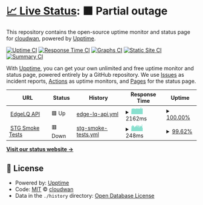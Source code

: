 # [📈 Live Status](https://status.edgelq.com): <!--live status--> **🟧 Partial outage**

This repository contains the open-source uptime monitor and status page for [cloudwan](https://status.edgelq.com), powered by [Upptime](https://github.com/upptime/upptime).

[![Uptime CI](https://github.com/cloudwan/edgelq-statuspage/workflows/Uptime%20CI/badge.svg)](https://github.com/cloudwan/edgelq-statuspage/actions?query=workflow%3A%22Uptime+CI%22)
[![Response Time CI](https://github.com/cloudwan/edgelq-statuspage/workflows/Response%20Time%20CI/badge.svg)](https://github.com/cloudwan/edgelq-statuspage/actions?query=workflow%3A%22Response+Time+CI%22)
[![Graphs CI](https://github.com/cloudwan/edgelq-statuspage/workflows/Graphs%20CI/badge.svg)](https://github.com/cloudwan/edgelq-statuspage/actions?query=workflow%3A%22Graphs+CI%22)
[![Static Site CI](https://github.com/cloudwan/edgelq-statuspage/workflows/Static%20Site%20CI/badge.svg)](https://github.com/cloudwan/edgelq-statuspage/actions?query=workflow%3A%22Static+Site+CI%22)
[![Summary CI](https://github.com/cloudwan/edgelq-statuspage/workflows/Summary%20CI/badge.svg)](https://github.com/cloudwan/edgelq-statuspage/actions?query=workflow%3A%22Summary+CI%22)

With [Upptime](https://upptime.js.org), you can get your own unlimited and free uptime monitor and status page, powered entirely by a GitHub repository. We use [Issues](https://github.com/cloudwan/edgelq-statuspage/issues) as incident reports, [Actions](https://github.com/cloudwan/edgelq-statuspage/actions) as uptime monitors, and [Pages](https://status.edgelq.com) for the status page.

<!--start: status pages-->
<!-- This summary is generated by Upptime (https://github.com/upptime/upptime) -->
<!-- Do not edit this manually, your changes will be overwritten -->
<!-- prettier-ignore -->
| URL | Status | History | Response Time | Uptime |
| --- | ------ | ------- | ------------- | ------ |
| <img alt="" src="https://icons.duckduckgo.com/ip3/healthcheck.europe-west3.unagi.dev02.nttclouds.co.ico" height="13"> [EdgeLQ API](http://healthcheck.europe-west3.unagi.dev02.nttclouds.co/edgelq_api_healthcheck) | 🟩 Up | [edge-lq-api.yml](https://github.com/cloudwan/edgelq-statuspage/commits/HEAD/history/edge-lq-api.yml) | <details><summary><img alt="Response time graph" src="./graphs/edge-lq-api/response-time-week.png" height="20"> 2162ms</summary><br><a href="https://status.edgelq.com/history/edge-lq-api"><img alt="Response time 2167" src="https://img.shields.io/endpoint?url=https%3A%2F%2Fraw.githubusercontent.com%2Fcloudwan%2Fedgelq-statuspage%2FHEAD%2Fapi%2Fedge-lq-api%2Fresponse-time.json"></a><br><a href="https://status.edgelq.com/history/edge-lq-api"><img alt="24-hour response time 2188" src="https://img.shields.io/endpoint?url=https%3A%2F%2Fraw.githubusercontent.com%2Fcloudwan%2Fedgelq-statuspage%2FHEAD%2Fapi%2Fedge-lq-api%2Fresponse-time-day.json"></a><br><a href="https://status.edgelq.com/history/edge-lq-api"><img alt="7-day response time 2162" src="https://img.shields.io/endpoint?url=https%3A%2F%2Fraw.githubusercontent.com%2Fcloudwan%2Fedgelq-statuspage%2FHEAD%2Fapi%2Fedge-lq-api%2Fresponse-time-week.json"></a><br><a href="https://status.edgelq.com/history/edge-lq-api"><img alt="30-day response time 2167" src="https://img.shields.io/endpoint?url=https%3A%2F%2Fraw.githubusercontent.com%2Fcloudwan%2Fedgelq-statuspage%2FHEAD%2Fapi%2Fedge-lq-api%2Fresponse-time-month.json"></a><br><a href="https://status.edgelq.com/history/edge-lq-api"><img alt="1-year response time 2167" src="https://img.shields.io/endpoint?url=https%3A%2F%2Fraw.githubusercontent.com%2Fcloudwan%2Fedgelq-statuspage%2FHEAD%2Fapi%2Fedge-lq-api%2Fresponse-time-year.json"></a></details> | <details><summary><a href="https://status.edgelq.com/history/edge-lq-api">100.00%</a></summary><a href="https://status.edgelq.com/history/edge-lq-api"><img alt="All-time uptime 100.00%" src="https://img.shields.io/endpoint?url=https%3A%2F%2Fraw.githubusercontent.com%2Fcloudwan%2Fedgelq-statuspage%2FHEAD%2Fapi%2Fedge-lq-api%2Fuptime.json"></a><br><a href="https://status.edgelq.com/history/edge-lq-api"><img alt="24-hour uptime 100.00%" src="https://img.shields.io/endpoint?url=https%3A%2F%2Fraw.githubusercontent.com%2Fcloudwan%2Fedgelq-statuspage%2FHEAD%2Fapi%2Fedge-lq-api%2Fuptime-day.json"></a><br><a href="https://status.edgelq.com/history/edge-lq-api"><img alt="7-day uptime 100.00%" src="https://img.shields.io/endpoint?url=https%3A%2F%2Fraw.githubusercontent.com%2Fcloudwan%2Fedgelq-statuspage%2FHEAD%2Fapi%2Fedge-lq-api%2Fuptime-week.json"></a><br><a href="https://status.edgelq.com/history/edge-lq-api"><img alt="30-day uptime 100.00%" src="https://img.shields.io/endpoint?url=https%3A%2F%2Fraw.githubusercontent.com%2Fcloudwan%2Fedgelq-statuspage%2FHEAD%2Fapi%2Fedge-lq-api%2Fuptime-month.json"></a><br><a href="https://status.edgelq.com/history/edge-lq-api"><img alt="1-year uptime 100.00%" src="https://img.shields.io/endpoint?url=https%3A%2F%2Fraw.githubusercontent.com%2Fcloudwan%2Fedgelq-statuspage%2FHEAD%2Fapi%2Fedge-lq-api%2Fuptime-year.json"></a></details>
| <img alt="" src="https://icons.duckduckgo.com/ip3/api.github.com.ico" height="13"> [STG Smoke Tests](https://api.github.com/repos/cloudwan/qa/actions/workflows/25360914/runs?per_page=1&page=1&status=completed) | 🟥 Down | [stg-smoke-tests.yml](https://github.com/cloudwan/edgelq-statuspage/commits/HEAD/history/stg-smoke-tests.yml) | <details><summary><img alt="Response time graph" src="./graphs/stg-smoke-tests/response-time-week.png" height="20"> 248ms</summary><br><a href="https://status.edgelq.com/history/stg-smoke-tests"><img alt="Response time 255" src="https://img.shields.io/endpoint?url=https%3A%2F%2Fraw.githubusercontent.com%2Fcloudwan%2Fedgelq-statuspage%2FHEAD%2Fapi%2Fstg-smoke-tests%2Fresponse-time.json"></a><br><a href="https://status.edgelq.com/history/stg-smoke-tests"><img alt="24-hour response time 229" src="https://img.shields.io/endpoint?url=https%3A%2F%2Fraw.githubusercontent.com%2Fcloudwan%2Fedgelq-statuspage%2FHEAD%2Fapi%2Fstg-smoke-tests%2Fresponse-time-day.json"></a><br><a href="https://status.edgelq.com/history/stg-smoke-tests"><img alt="7-day response time 248" src="https://img.shields.io/endpoint?url=https%3A%2F%2Fraw.githubusercontent.com%2Fcloudwan%2Fedgelq-statuspage%2FHEAD%2Fapi%2Fstg-smoke-tests%2Fresponse-time-week.json"></a><br><a href="https://status.edgelq.com/history/stg-smoke-tests"><img alt="30-day response time 255" src="https://img.shields.io/endpoint?url=https%3A%2F%2Fraw.githubusercontent.com%2Fcloudwan%2Fedgelq-statuspage%2FHEAD%2Fapi%2Fstg-smoke-tests%2Fresponse-time-month.json"></a><br><a href="https://status.edgelq.com/history/stg-smoke-tests"><img alt="1-year response time 255" src="https://img.shields.io/endpoint?url=https%3A%2F%2Fraw.githubusercontent.com%2Fcloudwan%2Fedgelq-statuspage%2FHEAD%2Fapi%2Fstg-smoke-tests%2Fresponse-time-year.json"></a></details> | <details><summary><a href="https://status.edgelq.com/history/stg-smoke-tests">99.62%</a></summary><a href="https://status.edgelq.com/history/stg-smoke-tests"><img alt="All-time uptime 99.74%" src="https://img.shields.io/endpoint?url=https%3A%2F%2Fraw.githubusercontent.com%2Fcloudwan%2Fedgelq-statuspage%2FHEAD%2Fapi%2Fstg-smoke-tests%2Fuptime.json"></a><br><a href="https://status.edgelq.com/history/stg-smoke-tests"><img alt="24-hour uptime 97.35%" src="https://img.shields.io/endpoint?url=https%3A%2F%2Fraw.githubusercontent.com%2Fcloudwan%2Fedgelq-statuspage%2FHEAD%2Fapi%2Fstg-smoke-tests%2Fuptime-day.json"></a><br><a href="https://status.edgelq.com/history/stg-smoke-tests"><img alt="7-day uptime 99.62%" src="https://img.shields.io/endpoint?url=https%3A%2F%2Fraw.githubusercontent.com%2Fcloudwan%2Fedgelq-statuspage%2FHEAD%2Fapi%2Fstg-smoke-tests%2Fuptime-week.json"></a><br><a href="https://status.edgelq.com/history/stg-smoke-tests"><img alt="30-day uptime 99.74%" src="https://img.shields.io/endpoint?url=https%3A%2F%2Fraw.githubusercontent.com%2Fcloudwan%2Fedgelq-statuspage%2FHEAD%2Fapi%2Fstg-smoke-tests%2Fuptime-month.json"></a><br><a href="https://status.edgelq.com/history/stg-smoke-tests"><img alt="1-year uptime 99.74%" src="https://img.shields.io/endpoint?url=https%3A%2F%2Fraw.githubusercontent.com%2Fcloudwan%2Fedgelq-statuspage%2FHEAD%2Fapi%2Fstg-smoke-tests%2Fuptime-year.json"></a></details>

<!--end: status pages-->

[**Visit our status website →**](https://status.edgelq.com)

## 📄 License

- Powered by: [Upptime](https://github.com/upptime/upptime)
- Code: [MIT](./LICENSE) © [cloudwan](https://status.edgelq.com)
- Data in the `./history` directory: [Open Database License](https://opendatacommons.org/licenses/odbl/1-0/)
